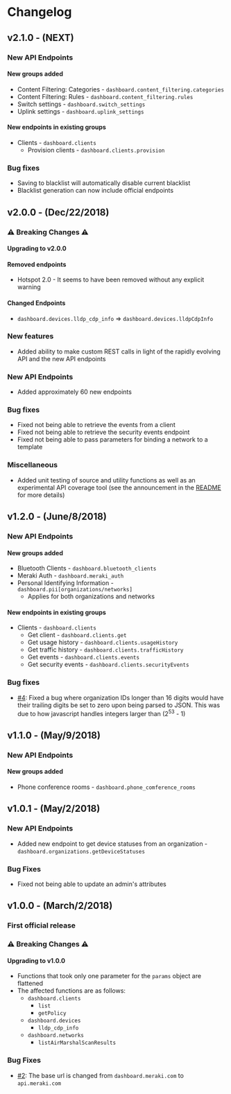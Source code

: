 # Changelog

## v2.1.0 - (NEXT)

### New API Endpoints
#### New groups added
* Content Filtering: Categories - `dashboard.content_filtering.categories`
* Content Filtering: Rules - `dashboard.content_filtering.rules`
* Switch settings - `dashboard.switch_settings`
* Uplink settings - `dashboard.uplink_settings`

#### New endpoints in existing groups
* Clients - `dashboard.clients`
  * Provision clients - `dashboard.clients.provision`

### Bug fixes
* Saving to blacklist will automatically disable current blacklist
* Blacklist generation can now include official endpoints

## v2.0.0 - (Dec/22/2018)

### :warning: Breaking Changes :warning:

#### Upgrading to v2.0.0

#### Removed endpoints
* Hotspot 2.0 - It seems to have been removed without any explicit warning

#### Changed Endpoints
* `dashboard.devices.lldp_cdp_info` => `dashboard.devices.lldpCdpInfo`

### New features

* Added ability to make custom REST calls in light of the rapidly evolving API and the new API endpoints

### New API Endpoints
* Added approximately 60 new endpoints

### Bug fixes
* Fixed not being able to retrieve the events from a client
* Fixed not being able to retrieve the security events endpoint
* Fixed not being able to pass parameters for binding a network to a template

### Miscellaneous
* Added unit testing of source and utility functions as well as an experimental API coverage tool (see the announcement in the [README](README.md) for more details)

## v1.2.0 - (June/8/2018)

### New API Endpoints
#### New groups added
* Bluetooth Clients - `dashboard.bluetooth_clients`
* Meraki Auth - `dashboard.meraki_auth`
* Personal Identifying Information - `dashboard.pii[organizations/networks]`
  * Applies for both organizations and networks

#### New endpoints in existing groups
* Clients - `dashboard.clients`
  * Get client - `dashboard.clients.get`
  * Get usage history - `dashboard.clients.usageHistory`
  * Get traffic history - `dashboard.clients.trafficHistory`
  * Get events - `dashboard.clients.events`
  * Get security events - `dashboard.clients.securityEvents`

### Bug fixes
* [#4](https://github.com/tejashah88/node-meraki-dashboard/issues/4): Fixed a bug where organization IDs longer than 16 digits would have their trailing digits be set to zero upon being parsed to JSON. This was due to how javascript handles integers larger than (2<sup>53</sup> - 1)

## v1.1.0 - (May/9/2018)

### New API Endpoints
#### New groups added
* Phone conference rooms - `dashboard.phone_comference_rooms`

## v1.0.1 - (May/2/2018)

### New API Endpoints
* Added new endpoint to get device statuses from an organization - `dashboard.organizations.getDeviceStatuses`

### Bug Fixes
* Fixed not being able to update an admin's attributes

## v1.0.0 - (March/2/2018)

### First official release

### :warning: Breaking Changes :warning:

#### Upgrading to v1.0.0

* Functions that took only one parameter for the `params` object are flattened
* The affected functions are as follows:
  * `dashboard.clients`
    * `list`
    * `getPolicy`
  * `dashboard.devices`
    * `lldp_cdp_info`
  * `dashboard.networks`
    * `listAirMarshalScanResults`

### Bug Fixes

* [#2](https://github.com/tejashah88/node-meraki-dashboard/issues/2): The base url is changed from `dashboard.meraki.com` to `api.meraki.com`
